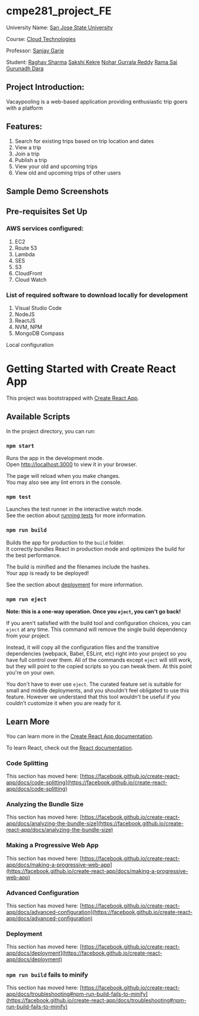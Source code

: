 # cmpe281_project_FE
University Name: [San Jose State University](http://www.sjsu.edu/)

Course: [Cloud Technologies](http://info.sjsu.edu/web-dbgen/catalog/courses/CMPE281.html)

Professor: [Sanjay Garje](https://www.linkedin.com/in/sanjaygarje/)

Student: 
[Raghav Sharma](https://www.linkedin.com/in/raghav-sharma-80629a147)
[Sakshi Kekre](https://www.linkedin.com/in/sakshikekre)
[Nohar Gurrala Reddy](https://www.linkedin.com/in/nohar-gurrala)
[Rama Sai Gurunadh Dara](https://www.linkedin.com/in/ram-dara-865930174)

## Project Introduction:
Vacaypooling is a web-based application providing enthusiastic trip goers with a platform 

## Features:
1. Search for existing trips based on trip location and dates
2. View a trip
3. Join a trip
5. Publish a trip
7. View your old and upcoming trips
8. View old and upcoming trips of other users

## Sample Demo Screenshots

## Pre-requisites Set Up
### AWS services configured:
1. EC2
2. Route 53
3. Lambda
4. SES
5. S3
6. CloudFront
7. Cloud Watch

### List of required software to download locally for development
1. Visual Studio Code
2. NodeJS
3. ReactJS
4. NVM, NPM
5. MongoDB Compass

Local configuration

# Getting Started with Create React App

This project was bootstrapped with [Create React App](https://github.com/facebook/create-react-app).

## Available Scripts

In the project directory, you can run:

### `npm start`

Runs the app in the development mode.\
Open [http://localhost:3000](http://localhost:3000) to view it in your browser.

The page will reload when you make changes.\
You may also see any lint errors in the console.

### `npm test`

Launches the test runner in the interactive watch mode.\
See the section about [running tests](https://facebook.github.io/create-react-app/docs/running-tests) for more information.

### `npm run build`

Builds the app for production to the `build` folder.\
It correctly bundles React in production mode and optimizes the build for the best performance.

The build is minified and the filenames include the hashes.\
Your app is ready to be deployed!

See the section about [deployment](https://facebook.github.io/create-react-app/docs/deployment) for more information.

### `npm run eject`

**Note: this is a one-way operation. Once you `eject`, you can't go back!**

If you aren't satisfied with the build tool and configuration choices, you can `eject` at any time. This command will remove the single build dependency from your project.

Instead, it will copy all the configuration files and the transitive dependencies (webpack, Babel, ESLint, etc) right into your project so you have full control over them. All of the commands except `eject` will still work, but they will point to the copied scripts so you can tweak them. At this point you're on your own.

You don't have to ever use `eject`. The curated feature set is suitable for small and middle deployments, and you shouldn't feel obligated to use this feature. However we understand that this tool wouldn't be useful if you couldn't customize it when you are ready for it.

## Learn More

You can learn more in the [Create React App documentation](https://facebook.github.io/create-react-app/docs/getting-started).

To learn React, check out the [React documentation](https://reactjs.org/).

### Code Splitting

This section has moved here: [https://facebook.github.io/create-react-app/docs/code-splitting](https://facebook.github.io/create-react-app/docs/code-splitting)

### Analyzing the Bundle Size

This section has moved here: [https://facebook.github.io/create-react-app/docs/analyzing-the-bundle-size](https://facebook.github.io/create-react-app/docs/analyzing-the-bundle-size)

### Making a Progressive Web App

This section has moved here: [https://facebook.github.io/create-react-app/docs/making-a-progressive-web-app](https://facebook.github.io/create-react-app/docs/making-a-progressive-web-app)

### Advanced Configuration

This section has moved here: [https://facebook.github.io/create-react-app/docs/advanced-configuration](https://facebook.github.io/create-react-app/docs/advanced-configuration)

### Deployment

This section has moved here: [https://facebook.github.io/create-react-app/docs/deployment](https://facebook.github.io/create-react-app/docs/deployment)

### `npm run build` fails to minify

This section has moved here: [https://facebook.github.io/create-react-app/docs/troubleshooting#npm-run-build-fails-to-minify](https://facebook.github.io/create-react-app/docs/troubleshooting#npm-run-build-fails-to-minify)

